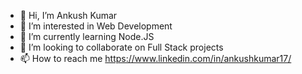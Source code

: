 - 👋 Hi, I’m Ankush Kumar
- 👀 I’m interested in Web Development
- 🌱 I’m currently learning Node.JS
- 💞️ I’m looking to collaborate on Full Stack projects
- 📫 How to reach me https://www.linkedin.com/in/ankushkumar17/

<!---
ankushk1729/ankushk1729 is a ✨ special ✨ repository because its `README.md` (this file) appears on your GitHub profile.
You can click the Preview link to take a look at your changes.
--->
